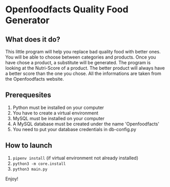 # Openfoodfacts Quality Food Generator

## **What does it do?**
This little program will help you replace bad quality food with better ones.
You will be able to choose between categories and products.
Once you have chose a product, a substitute will be generated.
The program is looking at the Nutri-Score of a product.
The better product will always have a better score than the one you chose.
All the informations are taken from the Openfoodfacts website.

## **Prerequesites**
1. Python must be installed on your computer
2. You have to create a virtual environment
3. MySQL must be installed on your computer
4. A MySQL database must be created under the name 'Openfoodfacts'
5. You need to put your database credentials in db-config.py

## **How to launch**
1. `pipenv install` (if virtual environment not already installed)
2. `python3 -m core.install`
3. `python3 main.py`

Enjoy!
